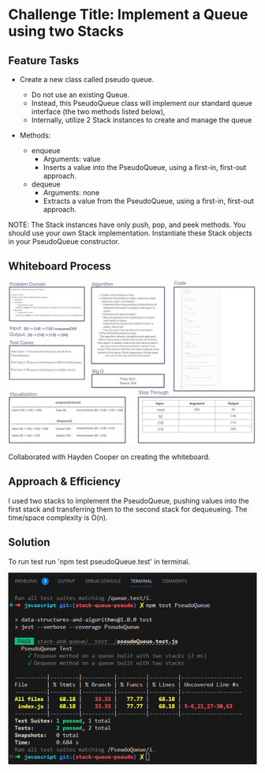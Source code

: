 # Challenge Title:  Implement a Queue using two Stacks

## Feature Tasks

- Create a new class called pseudo queue.
  - Do not use an existing Queue.
  - Instead, this PseudoQueue class will implement our standard queue interface (the two methods listed below),
  - Internally, utilize 2 Stack instances to create and manage the queue

- Methods:
  - enqueue
    - Arguments: value
    - Inserts a value into the PseudoQueue, using a first-in, first-out approach.
  - dequeue
    - Arguments: none
    - Extracts a value from the PseudoQueue, using a first-in, first-out approach.

NOTE: The Stack instances have only push, pop, and peek methods. You should use your own Stack implementation. Instantiate these Stack objects in your PseudoQueue constructor.

## Whiteboard Process

![Stack & Queue Whiteboard](../assets/code-challenge-11.png)

Collaborated with Hayden Cooper on creating the whiteboard.

## Approach & Efficiency
I used two stacks to implement the PseudoQueue, pushing values into the first stack and transferring them to the second stack for dequeueing. The time/space complexity is O(n).

## Solution

To run test run 'npm test pseudoQueue.test' in terminal.

![Stack & Queue Test](../assets/pseudoQueue-solution.png)
